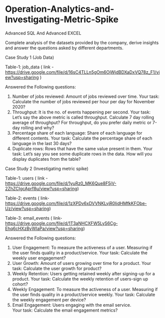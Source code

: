 # Operation-Analytics-and-Investigating-Metric-Spike
Advanced SQL And Advanced EXCEL

Complete analysis of the datasets provided by the company, derive insights and answer the questions asked by different departments.                                                                                                         


Case Study 1 (Job Data)

Table-1: job_data ( link - https://drive.google.com/file/d/16sC4TLLn5gOm6OjWjdBDXaDxVQ78z_F1/view?usp=sharing )

Answered the Following questions:
1. Number of jobs reviewed: Amount of jobs reviewed over time.
 Your task: Calculate the number of jobs reviewed per hour per day for November 2020?
2. Throughput: It is the no. of events happening per second.
 Your task: Let’s say the above metric is called throughput. Calculate 7 day rolling average of throughput? For throughput, do you prefer daily metric or 7-day rolling and 
 why?
3. Percentage share of each language: Share of each language for different contents.
 Your task: Calculate the percentage share of each language in the last 30 days?
4. Duplicate rows: Rows that have the same value present in them.
 Your task: Let’s say you see some duplicate rows in the data. How will you display duplicates from the table?


Case Study 2 (Investigating metric spike)

Table-1: users  ( link - https://drive.google.com/file/d/1yuRz0_MK6Que8F5jV-2ZhZCIgcAprf8u/view?usp=sharing)                                                                 

Table-2: events ( link- https://drive.google.com/file/d/1zXPDv6xDVVNKLvjR0IidHMfkKFObe-Uz/view?usp=sharing)                                                                 

Table-3: email_events ( link- https://drive.google.com/file/d/1T3aNHCXFW5LyS6Cg-Ehq6cHXzByWIaPa/view?usp=sharing)                                                            

Answered the Following questions:
1. User Engagement: To measure the activeness of a user. Measuring if the user finds quality in a product/service.
 Your task: Calculate the weekly user engagement?
2. User Growth: Amount of users growing over time for a product.
 Your task: Calculate the user growth for product?
3. Weekly Retention: Users getting retained weekly after signing-up for a product.
 Your task: Calculate the weekly retention of users-sign up cohort?
4. Weekly Engagement: To measure the activeness of a user. Measuring if the user finds quality in a product/service weekly.
 Your task: Calculate the weekly engagement per device?
5. Email Engagement: Users engaging with the email service.                                                              
 Your task: Calculate the email engagement metrics?

